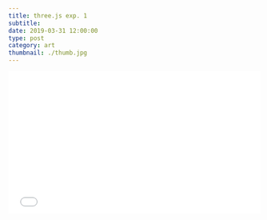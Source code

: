 ```yaml
---
title: three.js exp. 1
subtitle:
date: 2019-03-31 12:00:00
type: post
category: art
thumbnail: ./thumb.jpg
---
```


<style type="text/css">
.resp-container {
  position: relative;
  overflow: hidden;
  padding-top: 56.25%;
  margin-bottom: 20px;
}
.resp-iframe {
    position: absolute;
    top: 0;
    left: 0;
    width: 100%;
    height: 100%;
    border: 0;
}
</style>

<div class="resp-container">
  <iframe id="three-1"
      class="resp-iframe"
      title="three-1"
      src="/three-1/index.html"
      scrolling="no">
  </iframe>
</div>
